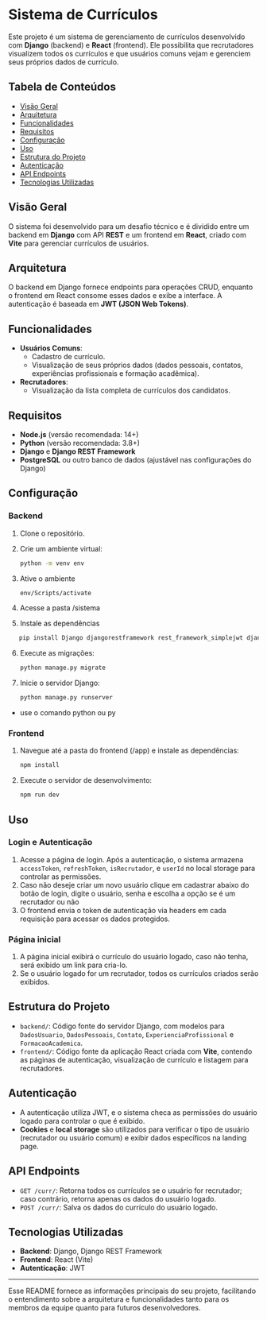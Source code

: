 # Sistema de Currículos

Este projeto é um sistema de gerenciamento de currículos desenvolvido com **Django** (backend) e **React** (frontend). Ele possibilita que recrutadores visualizem todos os currículos e que usuários comuns vejam e gerenciem seus próprios dados de currículo.

## Tabela de Conteúdos
- [Visão Geral](#visão-geral)
- [Arquitetura](#arquitetura)
- [Funcionalidades](#funcionalidades)
- [Requisitos](#requisitos)
- [Configuração](#configuração)
- [Uso](#uso)
- [Estrutura do Projeto](#estrutura-do-projeto)
- [Autenticação](#autenticação)
- [API Endpoints](#api-endpoints)
- [Tecnologias Utilizadas](#tecnologias-utilizadas)

## Visão Geral
O sistema foi desenvolvido para um desafio técnico e é dividido entre um backend em **Django** com API **REST** e um frontend em **React**, criado com **Vite** para gerenciar currículos de usuários.

## Arquitetura
O backend em Django fornece endpoints para operações CRUD, enquanto o frontend em React consome esses dados e exibe a interface. A autenticação é baseada em **JWT (JSON Web Tokens)**.

## Funcionalidades
- **Usuários Comuns**:
  - Cadastro de currículo.
  - Visualização de seus próprios dados (dados pessoais, contatos, experiências profissionais e formação acadêmica).
- **Recrutadores**:
  - Visualização da lista completa de currículos dos candidatos.

## Requisitos
- **Node.js** (versão recomendada: 14+)
- **Python** (versão recomendada: 3.8+)
- **Django** e **Django REST Framework**
- **PostgreSQL** ou outro banco de dados (ajustável nas configurações do Django)

## Configuração
### Backend
1. Clone o repositório.

2. Crie um ambiente virtual:
   ```bash
   python -m venv env
   ```
3. Ative o ambiente
   ```bash
   env/Scripts/activate
   ```
4. Acesse a pasta /sistema

5. Instale as dependências 
```bash
   pip install Django djangorestframework rest_framework_simplejwt django-cors-headers
   ```

6. Execute as migrações:
   ```bash
   python manage.py migrate
   ```
7. Inicie o servidor Django:
   ```bash
   python manage.py runserver
   ```
* use o comando python ou py
### Frontend
1. Navegue até a pasta do frontend (/app) e instale as dependências:
   ```bash
   npm install
   ```
2. Execute o servidor de desenvolvimento:
   ```bash
   npm run dev
   ```

## Uso
### Login e Autenticação
1. Acesse a página de login. Após a autenticação, o sistema armazena `accessToken`, `refreshToken`, `isRecrutador`, e `userId` no local storage para controlar as permissões.
2. Caso não deseje criar um novo usuário clique em cadastrar abaixo do botão de login, digite o usuário, senha e escolha a opção se é um recrutador ou não
3. O frontend envia o token de autenticação via headers em cada requisição para acessar os dados protegidos.

### Página inicial
1. A página inicial exibirá o currículo do usuário logado, caso não tenha, será exibido um link para cria-lo.
2. Se o usuário logado for um recrutador, todos os currículos criados serão exibidos.

## Estrutura do Projeto
- `backend/`: Código fonte do servidor Django, com modelos para `DadosUsuario`, `DadosPessoais`, `Contato`, `ExperienciaProfissional` e `FormacaoAcademica`.
- `frontend/`: Código fonte da aplicação React criada com **Vite**, contendo as páginas de autenticação, visualização de currículo e listagem para recrutadores.

## Autenticação
- A autenticação utiliza JWT, e o sistema checa as permissões do usuário logado para controlar o que é exibido.
- **Cookies** e **local storage** são utilizados para verificar o tipo de usuário (recrutador ou usuário comum) e exibir dados específicos na landing page.

## API Endpoints
- `GET /curr/`: Retorna todos os currículos se o usuário for recrutador; caso contrário, retorna apenas os dados do usuário logado.
- `POST /curr/`: Salva os dados do currículo do usuário logado.

## Tecnologias Utilizadas
- **Backend**: Django, Django REST Framework
- **Frontend**: React (Vite)
- **Autenticação**: JWT

---

Esse README fornece as informações principais do seu projeto, facilitando o entendimento sobre a arquitetura e funcionalidades tanto para os membros da equipe quanto para futuros desenvolvedores.
